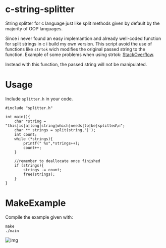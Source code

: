 # c-string-splitter
String splitter for c language just like split methods given by default by the majority of OOP languages.

Since i never found an easy implemantion and already well-coded function for split strings in c i build my own version.
This script avoid the use of functions like ```strtok``` wich modifies the original passed string to the function. Example of some problems when using strtok: [StackOverflow](https://stackoverflow.com/questions/63151324/segmentation-fault-returned-using-strtok/63151617).

Instead with this function, the passed string will not be manipulated.

# Usage
Include ```splitter.h``` in your code.
```
#include "splitter.h"

int main(){
	char *string = "this|is|a|long|string|which|needs|to|be|splitted\n";
	char ** strings = split(string,'|');
	int count;
	while (*strings){
		printf(" %s",*strings++);
		count++;
	}

	//remember to deallocate once finished
	if (strings){
		strings -= count;
		free(strings);
	}
}

```

# MakeExample

Compile the example given with:

```
make
./main
```

![img](https://i.imgur.com/CkF90M9.png)



